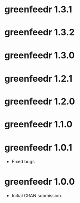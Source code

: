 # greenfeedr 1.3.1

# greenfeedr 1.3.2

# greenfeedr 1.3.0

# greenfeedr 1.2.1

# greenfeedr 1.2.0

# greenfeedr 1.1.0

# greenfeedr 1.0.1

* Fixed bugs

# greenfeedr 1.0.0

* Initial CRAN submission.
